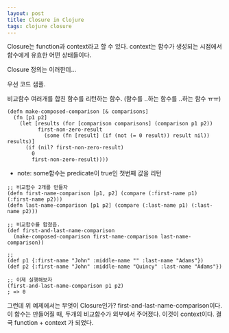 ```yaml
---
layout: post
title: Closure in Clojure
tags: clojure closure
---
```


Closure는 function과 context라고 할 수 있다.
context는 함수가 생성되는 시점에서 함수에게 유효한 어떤 상태들이다.

Closure 정의는 이러한데...

우선 코드 샘플.

비교함수 여러개를 합친 함수를 리턴하는 함수. (함수를 ..하는 함수를 ..하는 함수 ㅠㅠ)

```
(defn make-composed-comparison [& comparisons]
  (fn [p1 p2]
    (let [results (for [comparison comparisons] (comparison p1 p2))
          first-non-zero-result
            (some (fn [result] (if (not (= 0 result)) result nil)) results)]
      (if (nil? first-non-zero-result)
        0
        first-non-zero-result))))
```

* note: some함수는 predicate이 true인 첫번째 값을 리턴

```
;; 비교함수 2개를 만들자
(defn first-name-comparison [p1, p2] (compare (:first-name p1) (:first-name p2)))
(defn last-name-comparison [p1 p2] (compare (:last-name p1) (:last-name p2)))

;; 비교함수를 합쳤음.
(def first-and-last-name-comparison
  (make-composed-comparison first-name-comparison last-name-comparison))

;;
(def p1 {:first-name "John" :middle-name "" :last-name "Adams"})
(def p2 {:first-name "John" :middle-name "Quincy" :last-name "Adams"})

;; 이제 실행해보자
(first-and-last-name-comparison p1 p2)
; => 0
```

그런데 위 예제에서는 무엇이 Closure인가?
first-and-last-name-comparison이다. 이 함수는 만들어질 때, 두개의 비교함수가 외부에서 주어졌다.
이것이 context이다. 결국 function + context 가 되었다.
